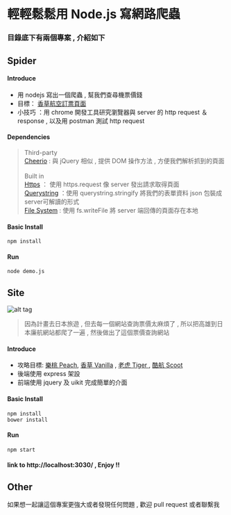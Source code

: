 # 輕輕鬆鬆用 Node.js 寫網路爬蟲

### 目錄底下有兩個專案 , 介紹如下

## Spider
#### Introduce
* 用 nodejs 寫出一個爬蟲 , 幫我們查尋機票價錢
* 目標： [香草航空訂票頁面](https://www.vanilla-air.com/reservation/ibe/ibe/booking)
* 小技巧 ：用 chrome 開發工具研究瀏覽器與 server 的 http request ＆response  ,  以及用 postman 測試 http request

#### Dependencies
> Third-party <br>
> [Cheerio](https://github.com/cheeriojs/cheerio) : 與 jQuery 相似 , 提供 DOM 操作方法 , 方便我們解析抓到的頁面 <br>
> <br>
> Built in <br>
> [Https](https://nodejs.org/api/https.html) ： 使用 https.request 像 server 發出請求取得頁面<br>
> [Querystring](https://nodejs.org/api/querystring.html) ：使用 querystring.stringify 將我們的表單資料 json 包裝成 server可解讀的形式<br>
> [File System](https://nodejs.org/api/fs.html) : 使用 fs.writeFile 將 server 端回傳的頁面存在本地 <br>

#### Basic Install
```npm install```

#### Run
```node demo.js```


## Site
![alt tag](https://dl.dropboxusercontent.com/s/4t4ub0cr0miswrz/flight.png)

> 因為計畫去日本旅遊 , 但去每一個網站查詢票價太麻煩了 ,  所以把高雄到日本廉航網站都爬了一遍 ,  然後做出了這個票價查詢網站
#### Introduce
* 攻略目標: [樂桃 Peach](http://www.flypeach.com/tw/home.aspx),  [香草 Vanilla](http://www.vanilla-air.com/tw/) , [老虎 Tiger ](http://www.tigerair.com/tw/zh/) , [酷航 Scoot](https://www.flyscoot.com/index.php/zhtw/)
* 後端使用 express 架設
* 前端使用 jquery 及 uikit 完成簡單的介面

#### Basic Install
```npm install```
<br>
```bower install```

#### Run
```npm start```

#### link to http://localhost:3030/  ,  Enjoy !!

## Other
如果想一起讓這個專案更強大或者發現任何問題 , 歡迎 pull request 或者聯繫我
